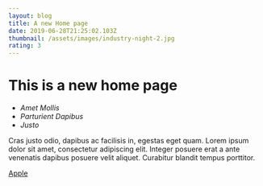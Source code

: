 ```yaml
---
layout: blog
title: A new Home page
date: 2019-06-28T21:25:02.103Z
thumbnail: /assets/images/industry-night-2.jpg
rating: 3
---
```

# This is a new home page

* _Amet Mollis_ 
* _Parturient Dapibus_ 
* _Justo_

Cras justo odio, dapibus ac facilisis in, egestas eget quam. Lorem ipsum dolor sit amet, consectetur adipiscing elit. Integer posuere erat a ante venenatis dapibus posuere velit aliquet. Curabitur blandit tempus porttitor.

<a href="www.apple.com" class="this-is-a-class">Apple</a>
